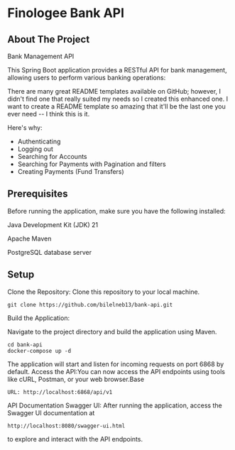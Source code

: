 
# Finologee Bank API


## About The Project
Bank Management API

This Spring Boot application provides a RESTful API for bank management, allowing users to perform various banking operations:



There are many great README templates available on GitHub; however, I didn't find one that really suited my needs so I created this enhanced one. I want to create a README template so amazing that it'll be the last one you ever need -- I think this is it.

Here's why:
* Authenticating
* Logging out
* Searching for Accounts
* Searching for Payments with Pagination and filters
* Creating Payments (Fund Transfers)

## Prerequisites
Before running the application, make sure you have the following installed:

Java Development Kit (JDK) 21

Apache Maven

PostgreSQL database server

## Setup
Clone the Repository: 
Clone this repository to your local machine.

    git clone https://github.com/bilelneb13/bank-api.git

Build the Application:

Navigate to the project directory and build the application using Maven.

    cd bank-api
    docker-compose up -d


The application will start and listen for incoming requests on port 6868 by default.
Access the API:You can now access the API endpoints using tools like cURL, Postman, or your web browser.Base 

    URL: http://localhost:6868/api/v1



API Documentation
Swagger UI: After running the application, access the Swagger UI documentation at 

    http://localhost:8080/swagger-ui.html 

to explore and interact with the API endpoints.
